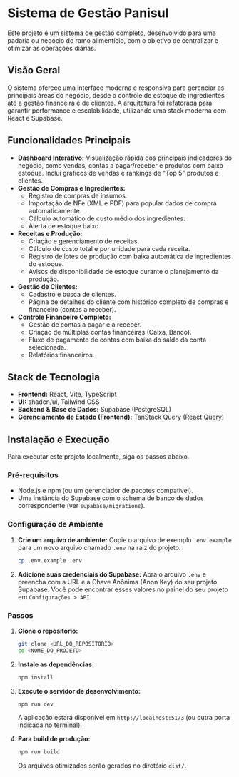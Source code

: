 # Sistema de Gestão Panisul

Este projeto é um sistema de gestão completo, desenvolvido para uma padaria ou negócio do ramo alimentício, com o objetivo de centralizar e otimizar as operações diárias.

## Visão Geral

O sistema oferece uma interface moderna e responsiva para gerenciar as principais áreas do negócio, desde o controle de estoque de ingredientes até a gestão financeira e de clientes. A arquitetura foi refatorada para garantir performance e escalabilidade, utilizando uma stack moderna com React e Supabase.

## Funcionalidades Principais

-   **Dashboard Interativo:** Visualização rápida dos principais indicadores do negócio, como vendas, contas a pagar/receber e produtos com baixo estoque. Inclui gráficos de vendas e rankings de "Top 5" produtos e clientes.
-   **Gestão de Compras e Ingredientes:**
    -   Registro de compras de insumos.
    -   Importação de NFe (XML e PDF) para popular dados de compra automaticamente.
    -   Cálculo automático de custo médio dos ingredientes.
    -   Alerta de estoque baixo.
-   **Receitas e Produção:**
    -   Criação e gerenciamento de receitas.
    -   Cálculo de custo total e por unidade para cada receita.
    -   Registro de lotes de produção com baixa automática de ingredientes do estoque.
    -   Avisos de disponibilidade de estoque durante o planejamento da produção.
-   **Gestão de Clientes:**
    -   Cadastro e busca de clientes.
    -   Página de detalhes do cliente com histórico completo de compras e financeiro (contas a receber).
-   **Controle Financeiro Completo:**
    -   Gestão de contas a pagar e a receber.
    -   Criação de múltiplas contas financeiras (Caixa, Banco).
    -   Fluxo de pagamento de contas com baixa do saldo da conta selecionada.
    -   Relatórios financeiros.

## Stack de Tecnologia

-   **Frontend:** React, Vite, TypeScript
-   **UI:** shadcn/ui, Tailwind CSS
-   **Backend & Base de Dados:** Supabase (PostgreSQL)
-   **Gerenciamento de Estado (Frontend):** TanStack Query (React Query)

## Instalação e Execução

Para executar este projeto localmente, siga os passos abaixo.

### Pré-requisitos

-   Node.js e npm (ou um gerenciador de pacotes compatível).
-   Uma instância do Supabase com o schema de banco de dados correspondente (ver `supabase/migrations`).

### Configuração de Ambiente

1.  **Crie um arquivo de ambiente:**
    Copie o arquivo de exemplo `.env.example` para um novo arquivo chamado `.env` na raiz do projeto.
    ```sh
    cp .env.example .env
    ```

2.  **Adicione suas credenciais do Supabase:**
    Abra o arquivo `.env` e preencha com a URL e a Chave Anônima (Anon Key) do seu projeto Supabase. Você pode encontrar esses valores no painel do seu projeto em `Configurações > API`.

### Passos

1.  **Clone o repositório:**
    ```sh
    git clone <URL_DO_REPOSITORIO>
    cd <NOME_DO_PROJETO>
    ```

2.  **Instale as dependências:**
    ```sh
    npm install
    ```

3.  **Execute o servidor de desenvolvimento:**
    ```sh
    npm run dev
    ```
    A aplicação estará disponível em `http://localhost:5173` (ou outra porta indicada no terminal).

4.  **Para build de produção:**
    ```sh
    npm run build
    ```
    Os arquivos otimizados serão gerados no diretório `dist/`.
